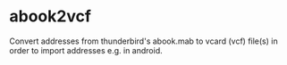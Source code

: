 abook2vcf
=========

Convert addresses from thunderbird's abook.mab to vcard (vcf) file(s) in order to import addresses e.g. in android.
